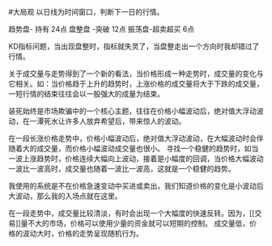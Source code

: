 #大局观
以日线为时间窗口，判断下一日的行情。

趋势盘- 持有  24点
盘整盘 -突破  12点
振荡盘-超卖超买 6点

KD指标问题，当出现盘整时，指标就失灵了，当盘整走出一个方向时我却错过了行情。

关于成交量与走势得到了一个新的看法，当价格形成一种走势时，成交量的变化与它相关。如：当价格趋于上升的趋势时，上涨价格的成交量将大于下跌的成交量，一短行情的结束往往会以一股强大的成量为结束。

装死始终是市场欺骗中的一个核心主题，往往在价格小幅波动后，绝对值大浮动波动，在一潭死水让许多人放弃希望后，带来惊人的波动。

在一段长涨价格走势中，价格小幅波动后，绝对值大浮动波动，在大幅波动时会伴随着大的成交量，而价格小幅波动成交量也很小。
寻找一个稳健的趋势时，如当一波上涨趋势时，价格连续大幅向上波动，接着是小幅度的回调，当价格大幅波动一波比一波高时，成交量也随着一波比一波高，这就是一个稳健的趋势。

我使用的系统是不在价格急速变动中买进或卖出，我们知道价格的变化是小波动后大波动，那么我的入场点就在这里。

在一段走势中，成交量比较清淡，有时会出现一个大幅度的快速反转。因为，[[交易]]量不大的市场，价格可以使用少量的资金就可以短期的控制。
成交量低，价格的波动大时，价格的走势呈现随机行为。
